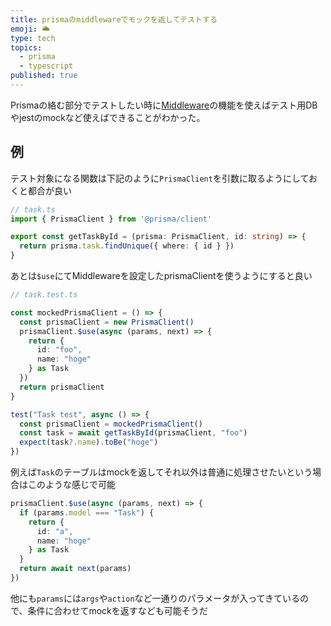 ```yaml
---
title: prismaのmiddlewareでモックを返してテストする
emoji: 🌥
type: tech
topics:
  - prisma
  - typescript
published: true
---
```


Prismaの絡む部分でテストしたい時に[Middleware](https://www.prisma.io/docs/concepts/components/prisma-client/middleware)の機能を使えばテスト用DBやjestのmockなど使えばできることがわかった。

## 例

テスト対象になる関数は下記のように`PrismaClient`を引数に取るようにしておくと都合が良い

```ts
// task.ts
import { PrismaClient } from '@prisma/client'

export const getTaskById = (prisma: PrismaClient, id: string) => {
  return prisma.task.findUnique({ where: { id } })
}
```

あとは`$use`にてMiddlewareを設定したprismaClientを使うようにすると良い

```ts
// task.test.ts

const mockedPrismaClient = () => {
  const prismaClient = new PrismaClient()
  prismaClient.$use(async (params, next) => {
    return {
      id: "foo",
      name: "hoge"
    } as Task
  })
  return prismaClient
}

test("Task test", async () => {
  const prismaClient = mockedPrismaClient()
  const task = await getTaskById(prismaClient, "foo")
  expect(task?.name).toBe("hoge")
})
```

例えば`Task`のテーブルはmockを返してそれ以外は普通に処理させたいという場合はこのような感じで可能

```ts
prismaClient.$use(async (params, next) => {
  if (params.model === "Task") {
    return {
      id: "a",
      name: "hoge"
    } as Task
  }
  return await next(params)
})
```

他にも`params`には`args`や`action`など一通りのパラメータが入ってきているので、条件に合わせてmockを返すなども可能そうだ